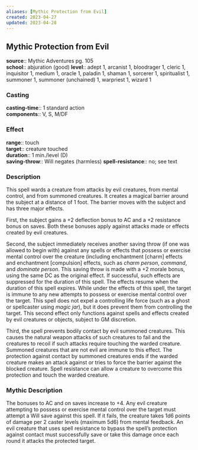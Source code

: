 ```yaml
---
aliases: [Mythic Protection from Evil]
created: 2023-04-27
updated: 2023-04-28
---
```


## Mythic Protection from Evil

**source**:: Mythic Adventures pg. 105  
**school**:: abjuration (good)
**level**:: adept 1, arcanist 1, bloodrager 1, cleric 1, inquisitor 1, medium 1, oracle 1, paladin 1, shaman 1, sorcerer 1, spiritualist 1, summoner 1, summoner (unchained) 1, warpriest 1, wizard 1

### Casting

**casting-time**:: 1 standard action  
**components**:: V, S, M/DF

### Effect

**range**:: touch  
**target**:: creature touched  
**duration**:: 1 min./level (D)  
**saving-throw**:: Will negates (harmless)
**spell-resistance**:: no; see text

### Description

This spell wards a creature from attacks by evil creatures, from mental control, and from summoned creatures. It creates a magical barrier around the subject at a distance of 1 foot. The barrier moves with the subject and has three major effects.  
  
First, the subject gains a +2 deflection bonus to AC and a +2 resistance bonus on saves. Both these bonuses apply against attacks made or effects created by evil creatures.  
  
Second, the subject immediately receives another saving throw (if one was allowed to begin with) against any spells or effects that possess or exercise mental control over the creature (including enchantment \[charm\] effects and enchantment \[compulsion\] effects, such as *charm person*, *command*, and *dominate person*. This saving throw is made with a +2 morale bonus, using the same DC as the original effect. If successful, such effects are suppressed for the duration of this spell. The effects resume when the duration of this spell expires. While under the effects of this spell, the target is immune to any new attempts to possess or exercise mental control over the target. This spell does not expel a controlling life force (such as a ghost or spellcaster using *magic jar*), but it does prevent them from controlling the target. This second effect only functions against spells and effects created by evil creatures or objects, subject to GM discretion.  
  
Third, the spell prevents bodily contact by evil summoned creatures. This causes the natural weapon attacks of such creatures to fail and the creatures to recoil if such attacks require touching the warded creature. Summoned creatures that are not evil are immune to this effect. The protection against contact by summoned creatures ends if the warded creature makes an attack against or tries to force the barrier against the blocked creature. Spell resistance can allow a creature to overcome this protection and touch the warded creature.

### Mythic Description

The bonuses to AC and on saves increase to +4. Any evil creature attempting to possess or exercise mental control over the target must attempt a Will save against this spell. If it fails, the creature takes 1d6 points of damage per 2 caster levels (maximum 5d6) from mental feedback. An evil creature that uses spell resistance to bypass the spell’s protection against contact must successfully save or take this damage once each round it attacks the protected target.
